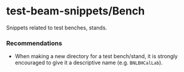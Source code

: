 # test-beam-snippets/Bench

Snippets related to test benches, stands.

### Recommendations
- When making a new directory for a test bench/stand, it is strongly
  encouraged to give it a descriptive name (e.g. `BNLBHCalLab`).
